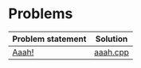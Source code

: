 # Problems

| Problem statement |   Solution   |
|:------------------|:------------:|
| [Aaah!][]         | [aaah.cpp][] |

[Aaah!]: https://open.kattis.com/problems/aaah

[aaah.cpp]: aaah.cpp
